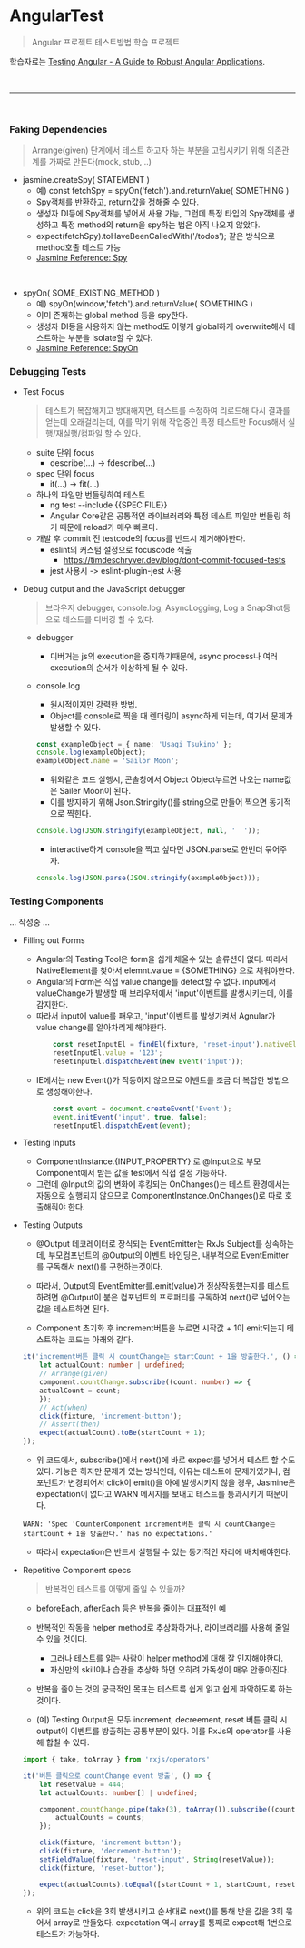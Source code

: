 # AngularTest
> Angular 프로젝트 테스트방법 학습 프로젝트

학습자료는 [Testing Angular - A Guide to Robust Angular Applications](https://testing-angular.com/introduction/#introduction).

<br>

---

<br>

### Faking Dependencies
> Arrange(given) 단계에서 테스트 하고자 하는 부분을 고립시키기 위해 의존관계를 가짜로 만든다(mock, stub, ..)
- jasmine.createSpy( STATEMENT )
    - 예) const fetchSpy = spyOn('fetch').and.returnValue( SOMETHING )
    - Spy객체를 반환하고, return값을 정해줄 수 있다.
    - 생성자 DI등에 Spy객체를 넣어서 사용 가능, 그런데 특정 타입의 Spy객체를 생성하고 특정 method의 return을 spy하는 법은 아직 나오지 않았다.
    - expect(fetchSpy).toHaveBeenCalledWith('/todos'); 같은 방식으로 method호출 테스트 가능
    - [Jasmine Reference: Spy](https://jasmine.github.io/api/edge/Spy.html)

<br>

- spyOn( SOME_EXISTING_METHOD )
    - 예) spyOn(window,'fetch').and.returnValue( SOMETHING )
    - 이미 존재하는 global method 등을 spy한다.
    - 생성자 DI등을 사용하지 않는 method도 이렇게 global하게 overwrite해서 테스트하는 부분을 isolate할 수 있다.
    - [Jasmine Reference: SpyOn](https://jasmine.github.io/api/edge/global.html#spyOn)


### Debugging Tests

- Test Focus
    > 테스트가 복잡해지고 방대해지면, 테스트를 수정하여 리로드해 다시 결과를 얻는데 오래걸리는데, 이를 막기 위해 작업중인 특정 테스트만 Focus해서 실행/재실행/컴파일 할 수 있다.
    - suite 단위 focus
        - describe(...) -> fdescribe(...)
    - spec 단위 focus
        - it(...) -> fit(...)
    - 하나의 파일만 번들링하여 테스트
        - ng test --include {{SPEC FILE}}   
        - Angular Core같은 공통적인 라이브러리와 특정 테스트 파일만 번들링 하기 때문에 reload가 매우 빠르다.
    - 개발 후 commit 전 testcode의 focus를 반드시 제거해야한다.
        - eslint의 커스텀 설정으로 focuscode 색출
            - https://timdeschryver.dev/blog/dont-commit-focused-tests
        - jest 사용시 -> eslint-plugin-jest 사용

- Debug output and the JavaScript debugger
    > 브라우저 debugger, console.log, AsyncLogging, Log a SnapShot등으로 테스트를 디버깅 할 수 있다.
    - debugger
        - 디버거는 js의 execution을 중지하기때문에, async process나 여러 execution의 순서가 이상하게 될 수 있다.
    - console.log
        - 원시적이지만 강력한 방법. 
        - Object를 console로 찍을 때 렌더링이 async하게 되는데, 여기서 문제가 발생할 수 있다.
        ```typescript
        const exampleObject = { name: 'Usagi Tsukino' };
        console.log(exampleObject);
        exampleObject.name = 'Sailor Moon';
        ```
        - 위와같은 코드 실행시, 콘솔창에서 Object Object누르면 나오는 name값은 Sailer Moon이 된다.
        - 이를 방지하기 위해 Json.Stringify()를 string으로 만들어 찍으면 동기적으로 찍힌다.
        ```typescript
        console.log(JSON.stringify(exampleObject, null, '  '));
        ```

        - interactive하게 console을 찍고 싶다면 JSON.parse로 한번더 묶어주자.
        ```typescript
        console.log(JSON.parse(JSON.stringify(exampleObject)));
        ```

### Testing Components
... 작성중 ...
- Filling out Forms
    - Angular의 Testing Tool은 form을 쉽게 채울수 있는 솔류션이 없다. 따라서 NativeElement를 찾아서 elemnt.value = {SOMETHING} 으로 채워야한다.
    - Angular의 Form은 직접 value change를 detect할 수 없다. input에서 valueChange가 발생할 때 브라우저에서 'input'이벤트를 발생시키는데, 이를 감지한다.
    - 따라서 input에 value를 패우고, 'input'이벤트를 발생기켜서 Agnular가 value change를 알아차리게 해야한다.
        ```typescript
            const resetInputEl = findEl(fixture, 'reset-input').nativeElement;
            resetInputEl.value = '123';
            resetInputEl.dispatchEvent(new Event('input'));
        ```
    - IE에서는 new Event()가 작동하지 않으므로 이벤트를 조금 더 복잡한 방법으로 생성해야한다.
        ```typescript
            const event = document.createEvent('Event');
            event.initEvent('input', true, false);
            resetInputEl.dispatchEvent(event);
        ``` 

- Testing Inputs
    - ComponentInstance.{INPUT_PROPERTY} 로 @Input으로 부모Component에서 받는 값을 test에서 직접 설정 가능하다.
    - 그런데 @Input의 값의 변화에 후킹되는 OnChanges()는 테스트 환경에서는 자동으로 실행되지 않으므로 ComponentInstance.OnChanges()로 따로 호출해줘야 한다.

- Testing Outputs
    - @Output 데코레이터로 장식되는 EventEmitter는 RxJs Subject를 상속하는데, 부모컴포넌트의 @Output의 이벤트 바인딩은, 내부적으로 EventEmitter를 구독해서 next()를 구현하는것이다.
    
    - 따라서, Output의 EventEmitter를.emit(value)가 정상작동했는지를 테스트하려면 @Output이 붙은 컴포넌트의 프로퍼티를 구독하여 next()로 넘어오는 값을 테스트하면 된다.

    - Component 초기화 후 increment버튼을 누르면 시작값 + 1이 emit되는지 테스트하는 코드는 아래와 같다.
    ```typescript
    it('increment버튼 클릭 시 countChange는 startCount + 1을 방출한다.', () => {
        let actualCount: number | undefined;
        // Arrange(given)
        component.countChange.subscribe((count: number) => {
        actualCount = count;
        });
        // Act(when)
        click(fixture, 'increment-button');
        // Assert(then)
        expect(actualCount).toBe(startCount + 1);
    });
    ```
    - 위 코드에서, subscribe()에서 next()에 바로 expect를 넣어서 테스트 할 수도 있다. 가능은 하지만 문제가 있는 방식인데, 이유는 테스트에 문제가있거나, 컴포넌트가 변경되어서 click이 emit()을 아예 발생시키지 않을 경우, Jasmine은 expectation이 없다고 WARN 메시지를 보내고 테스트를 통과시키기 때문이다.
    ```
    WARN: 'Spec 'CounterComponent increment버튼 클릭 시 countChange는 startCount + 1을 방출한다.' has no expectations.'
    ```

    - 따라서 expectation은 반드시 실행될 수 있는 동기적인 자리에 배치해야한다.

- Repetitive Component specs
    > 반복적인 테스트를 어떻게 줄일 수 있을까?

    - beforeEach, afterEach 등은 반복을 줄이는 대표적인 예
    - 반복적인 작동을 helper method로 추상화하거나, 라이브러리를 사용해 줄일 수 있을 것이다.
        - 그러나 테스트를 읽는 사람이 helper method에 대해 잘 인지해야한다.
        - 자신만의 skill이나 습관을 추상화 하면 오히려 가독성이 매우 안좋아진다.
    - 반복을 줄이는 것의 궁극적인 목표는 테스트륵 쉽게 읽고 쉽게 파악하도록 하는 것이다.

    - (예) Testing Output은 모두 increment, decreement, reset 버튼 클릭 시 output이 이벤트를 방출하는 공통부분이 있다. 이를 RxJs의 operator를 사용해 합칠 수 있다.
    ```typescript
    import { take, toArray } from 'rxjs/operators'

    it('버튼 클릭으로 countChange event 방출', () => {
        let resetValue = 444;
        let actualCounts: number[] | undefined;

        component.countChange.pipe(take(3), toArray()).subscribe((counts) => {
            actualCounts = counts;
        });
    
        click(fixture, 'increment-button');
        click(fixture, 'decrement-button');
        setFieldValue(fixture, 'reset-input', String(resetValue));
        click(fixture, 'reset-button');

        expect(actualCounts).toEqual([startCount + 1, startCount, resetValue]);
    });
    ```
    - 위의 코드는 click을 3회 발생시키고 순서대로 next()를 통해 받을 값을 3회 묶어서 array로 만들었다. expectation 역시 array를 통째로 expect해 1번으로 테스트가 가능하다.